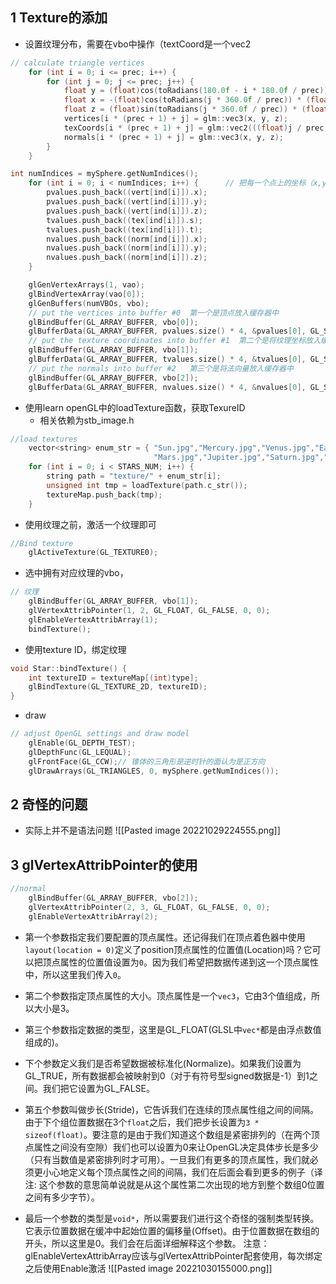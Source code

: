 ## 1 Texture的添加
* 设置纹理分布，需要在vbo中操作（textCoord是一个vec2
```cpp
// calculate triangle vertices
	for (int i = 0; i <= prec; i++) {
		for (int j = 0; j <= prec; j++) {
			float y = (float)cos(toRadians(180.0f - i * 180.0f / prec));
			float x = -(float)cos(toRadians(j * 360.0f / prec)) * (float)abs(cos(asin(y)));
			float z = (float)sin(toRadians(j * 360.0f / prec)) * (float)abs(cos(asin(y)));
			vertices[i * (prec + 1) + j] = glm::vec3(x, y, z);
			texCoords[i * (prec + 1) + j] = glm::vec2(((float)j / prec), ((float)i / prec));
			normals[i * (prec + 1) + j] = glm::vec3(x, y, z);
		}
	}
```
```cpp
int numIndices = mySphere.getNumIndices();
	for (int i = 0; i < numIndices; i++) {		// 把每一个点上的坐标（x,y,z），纹理坐标（s，t），法向量(a,b,c)存储进对应数组
		pvalues.push_back((vert[ind[i]]).x);
		pvalues.push_back((vert[ind[i]]).y);
		pvalues.push_back((vert[ind[i]]).z);
		tvalues.push_back((tex[ind[i]]).s);
		tvalues.push_back((tex[ind[i]]).t);
		nvalues.push_back((norm[ind[i]]).x);
		nvalues.push_back((norm[ind[i]]).y);
		nvalues.push_back((norm[ind[i]]).z);
	}

	glGenVertexArrays(1, vao);
	glBindVertexArray(vao[0]);
	glGenBuffers(numVBOs, vbo);
	// put the vertices into buffer #0  第一个是顶点放入缓存器中
	glBindBuffer(GL_ARRAY_BUFFER, vbo[0]);
	glBufferData(GL_ARRAY_BUFFER, pvalues.size() * 4, &pvalues[0], GL_STATIC_DRAW);
	// put the texture coordinates into buffer #1  第二个是将纹理坐标放入缓存器中
	glBindBuffer(GL_ARRAY_BUFFER, vbo[1]);
	glBufferData(GL_ARRAY_BUFFER, tvalues.size() * 4, &tvalues[0], GL_STATIC_DRAW);
	// put the normals into buffer #2   第三个是将法向量放入缓存器中
	glBindBuffer(GL_ARRAY_BUFFER, vbo[2]);
	glBufferData(GL_ARRAY_BUFFER, nvalues.size() * 4, &nvalues[0], GL_STATIC_DRAW);
```
* 使用learn openGL中的loadTexture函数，获取TexureID
	* 相关依赖为stb_image.h
```cpp
//load textures
	vector<string> enum_str = { "Sun.jpg","Mercury.jpg","Venus.jpg","Earth.jpg","Moon.jpg",
								"Mars.jpg","Jupiter.jpg","Saturn.jpg","Uranus.jpg","Neptune.jpg","Galaxy.jpg" };
	for (int i = 0; i < STARS_NUM; i++) {
		string path = "texture/" + enum_str[i];
		unsigned int tmp = loadTexture(path.c_str());
		textureMap.push_back(tmp);
	}
```
* 使用纹理之前，激活一个纹理即可
```cpp
//Bind texture
    glActiveTexture(GL_TEXTURE0);
```
* 选中拥有对应纹理的vbo，
```cpp
// 纹理
	glBindBuffer(GL_ARRAY_BUFFER, vbo[1]);
	glVertexAttribPointer(1, 2, GL_FLOAT, GL_FALSE, 0, 0);
	glEnableVertexAttribArray(1);
	bindTexture();
```
* 使用texture ID，绑定纹理
```cpp
void Star::bindTexture() {
	int textureID = textureMap[(int)type];
	glBindTexture(GL_TEXTURE_2D, textureID);
}
```
* draw
```cpp
// adjust OpenGL settings and draw model
	glEnable(GL_DEPTH_TEST);
	glDepthFunc(GL_LEQUAL);
	glFrontFace(GL_CCW);// 锥体的三角形是逆时针的面认为是正方向
	glDrawArrays(GL_TRIANGLES, 0, mySphere.getNumIndices());
```
## 2 奇怪的问题
* 实际上并不是语法问题
![[Pasted image 20221029224555.png]]
## 3 glVertexAttribPointer的使用
```cpp
//normal
	glBindBuffer(GL_ARRAY_BUFFER, vbo[2]);
	glVertexAttribPointer(2, 3, GL_FLOAT, GL_FALSE, 0, 0);
	glEnableVertexAttribArray(2);
```
-   第一个参数指定我们要配置的顶点属性。还记得我们在顶点着色器中使用`layout(location = 0)`定义了position顶点属性的位置值(Location)吗？它可以把顶点属性的位置值设置为`0`。因为我们希望把数据传递到这一个顶点属性中，所以这里我们传入`0`。

-   第二个参数指定顶点属性的大小。顶点属性是一个`vec3`，它由3个值组成，所以大小是3。

-   第三个参数指定数据的类型，这里是GL_FLOAT(GLSL中`vec*`都是由浮点数值组成的)。

-   下个参数定义我们是否希望数据被标准化(Normalize)。如果我们设置为GL_TRUE，所有数据都会被映射到0（对于有符号型signed数据是-1）到1之间。我们把它设置为GL_FALSE。

-   第五个参数叫做步长(Stride)，它告诉我们在连续的顶点属性组之间的间隔。由于下个组位置数据在3个`float`之后，我们把步长设置为`3 * sizeof(float)`。要注意的是由于我们知道这个数组是紧密排列的（在两个顶点属性之间没有空隙）我们也可以设置为0来让OpenGL决定具体步长是多少（只有当数值是紧密排列时才可用）。一旦我们有更多的顶点属性，我们就必须更小心地定义每个顶点属性之间的间隔，我们在后面会看到更多的例子（译注: 这个参数的意思简单说就是从这个属性第二次出现的地方到整个数组0位置之间有多少字节）。

-   最后一个参数的类型是`void*`，所以需要我们进行这个奇怪的强制类型转换。它表示位置数据在缓冲中起始位置的偏移量(Offset)。由于位置数据在数组的开头，所以这里是0。我们会在后面详细解释这个参数。
注意：glEnableVertexAttribArray应该与glVertexAttribPointer配套使用，每次绑定之后使用Enable激活
![[Pasted image 20221030155000.png]]